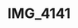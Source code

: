 ---
pid: '112'
layout: photos
title: IMG_4141
filename: IMG_4141.jpg
caption: musician figures on pillows
permalink: "/photos/112.html"
---